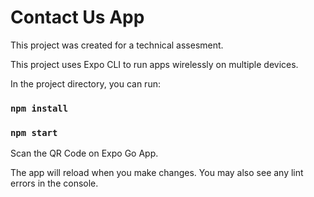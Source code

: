 # Contact Us App

This project was created for a technical assesment.

This project uses Expo CLI to run apps wirelessly on multiple devices. 

In the project directory, you can run:

### `npm install`

### `npm start`

Scan the QR Code on Expo Go App.

The app will reload when you make changes.
You may also see any lint errors in the console.
